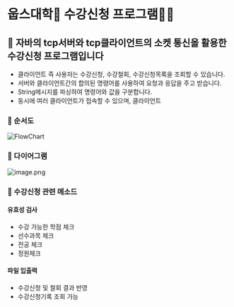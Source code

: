 # 웁스대학🏫 수강신청 프로그램👨‍💻
## 🔔 자바의 tcp서버와 tcp클라이언트의 소켓 통신을 활용한 수강신청 프로그램입니다
* 클라이언트 즉 사용자는 수강신청, 수강철회, 수강신청목록을 조회할 수 있습니다.
* 서버와 클라이언트간의 합의된 명령어를 사용하여 요청과 응답을 주고 받습니다.
* String메시지를 파싱하여 명령어와 값을 구분합니다.
* 동시에 여러 클라이언트가 접속할 수 있으며, 클라이언트 
### 📍 순서도
![FlowChart](./0424플로우차트수정-최최종-1.drawio.png)  
### 📍 다이어그램
![image.png](./dg.png)
### 📍 수강신청 관련 메소드
#### 유효성 검사
- 수강 가능한 학점 체크
- 선수과목 체크
- 전공 체크
- 정원체크
#### 파일 입출력
- 수강신청 및 철회 결과 반영
- 수강신청기록 조회 가능

